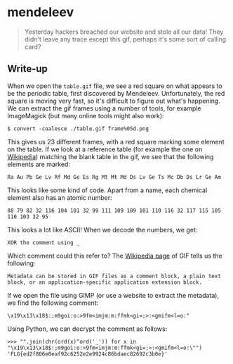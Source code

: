 # mendeleev
> Yesterday hackers breached our website and stole all our data! They didn't leave any trace except this gif, perhaps it's some sort of calling card?

## Write-up
When we open the `table.gif` file, we see a red square on what appears to be the periodic table, first discovered by Mendeleev. Unfortunately, the red square is moving very fast, so it's difficult to figure out what's happening. We can extract the gif frames using a number of tools, for example ImageMagick (but many online tools might also work):
```
$ convert -coalesce ./table.gif frame%05d.png
```

This gives us 23 different frames, with a red square marking some element on the table. If we look at a reference table (for example the one on [Wikipedia](https://upload.wikimedia.org/wikipedia/commons/4/4d/Periodic_table_large.svg)) matching the blank table in the gif, we see that the following elements are marked:
```
Ra Au Pb Ge Lv Rf Md Ge Es Rg Mt Mt Md Ds Lv Ge Ts Mc Db Ds Lr Ge Am
```

This looks like some kind of code. Apart from a name, each chemical element also has an atomic number:
```
88 79 82 32 116 104 101 32 99 111 109 109 101 110 116 32 117 115 105 110 103 32 95
```

This looks a lot like ASCII! When we decode the numbers, we get:
```
XOR the comment using _
```

Which comment could this refer to? The [Wikipedia page](https://en.wikipedia.org/wiki/GIF#Metadata) of GIF tells us the following:
```
Metadata can be stored in GIF files as a comment block, a plain text block, or an application-specific application extension block.
```

If we open the file using GIMP (or use a website to extract the metadata), we find the following comment:
```
\x19\x13\x18$:;m9goi:o:>9fm<imjm:m:ffmk<gi=;>:<gmifm<l=o:"
```

Using Python, we can decrypt the comment as follows:
```
>>> "".join(chr(ord(x)^ord('_')) for x in "\x19\x13\x18$:;m9goi:o:>9fm<imjm:m:ffmk<gi=;>:<gmifm<l=o:\"")
'FLG{ed2f806e0eaf92c6252e2e9924c86bdaec82692c3b0e}'

```
